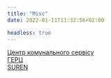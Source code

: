 ```yaml
---
title: "Misc"
date: 2022-01-11T11:32:56+02:00

headless: true
---
```


[Центр комунального сервісу](https://cks.com.ua/cabinet/objects/) \
[ГЕРЦ](https://www.gerc.ua/ua/infocenter/) \
[SUREN](https://www.youtube.com/channel/UC47ivpd0OXVq_JOILFW4Ezg)
